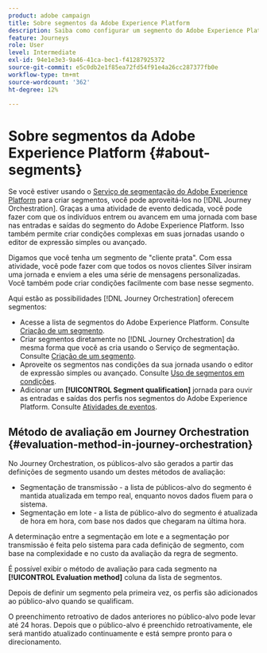 ```yaml
---
product: adobe campaign
title: Sobre segmentos da Adobe Experience Platform
description: Saiba como configurar um segmento do Adobe Experience Platform
feature: Journeys
role: User
level: Intermediate
exl-id: 94e1e3e3-9a46-41ca-bec1-f41287925372
source-git-commit: e5c0db2e1f85ea72fd54f91e4a26cc287377fb0e
workflow-type: tm+mt
source-wordcount: '362'
ht-degree: 12%

---
```


# Sobre segmentos da Adobe Experience Platform {#about-segments}

Se você estiver usando o [Serviço de segmentação do Adobe Experience Platform](https://experienceleague.adobe.com/docs/experience-platform/segmentation/home.html?lang=pt-BR) para criar segmentos, você pode aproveitá-los no [!DNL Journey Orchestration]. Graças a uma atividade de evento dedicada, você pode fazer com que os indivíduos entrem ou avancem em uma jornada com base nas entradas e saídas do segmento do Adobe Experience Platform. Isso também permite criar condições complexas em suas jornadas usando o editor de expressão simples ou avançado.

Digamos que você tenha um segmento de &quot;cliente prata&quot;. Com essa atividade, você pode fazer com que todos os novos clientes Silver insiram uma jornada e enviem a eles uma série de mensagens personalizadas. Você também pode criar condições facilmente com base nesse segmento.

Aqui estão as possibilidades [!DNL Journey Orchestration] oferecem segmentos:

* Acesse a lista de segmentos do Adobe Experience Platform. Consulte [Criação de um segmento](../segment/creating-a-segment.md).
* Criar segmentos diretamente no [!DNL Journey Orchestration] da mesma forma que você as cria usando o Serviço de segmentação. Consulte [Criação de um segmento](../segment/creating-a-segment.md).
* Aproveite os segmentos nas condições da sua jornada usando o editor de expressão simples ou avançado. Consulte [Uso de segmentos em condições](../segment/using-a-segment.md).
* Adicionar um **[!UICONTROL Segment qualification]** jornada para ouvir as entradas e saídas dos perfis nos segmentos do Adobe Experience Platform. Consulte [Atividades de eventos](../building-journeys/segment-qualification-events.md).

## Método de avaliação em Journey Orchestration {#evaluation-method-in-journey-orchestration}

No Journey Orchestration, os públicos-alvo são gerados a partir das definições de segmento usando um destes métodos de avaliação:

* Segmentação de transmissão - a lista de públicos-alvo do segmento é mantida atualizada em tempo real, enquanto novos dados fluem para o sistema.
* Segmentação em lote - a lista de público-alvo do segmento é atualizada de hora em hora, com base nos dados que chegaram na última hora.

A determinação entre a segmentação em lote e a segmentação por transmissão é feita pelo sistema para cada definição de segmento, com base na complexidade e no custo da avaliação da regra de segmento.

É possível exibir o método de avaliação para cada segmento na **[!UICONTROL Evaluation method]** coluna da lista de segmentos.

Depois de definir um segmento pela primeira vez, os perfis são adicionados ao público-alvo quando se qualificam.

O preenchimento retroativo de dados anteriores no público-alvo pode levar até 24 horas. Depois que o público-alvo é preenchido retroativamente, ele será mantido atualizado continuamente e está sempre pronto para o direcionamento.